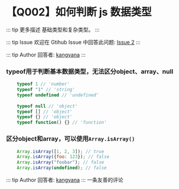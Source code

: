 # 【Q002】如何判断 js 数据类型

::: tip 更多描述
基础类型和复杂类型。
:::

::: tip Issue
欢迎在 Gtihub Issue 中回答此问题: [Issue 2](https://github.com/kangyana/daily-question/issues/2)
:::

::: tip Author
回答者: [kangyana](https://github.com/kangyana)
:::
### typeof用于判断基本数据类型，无法区分object、array、null
```javascript
    typeof 1 // 'number'
    typeof "1" // 'string'
    typeof undefined // 'undefined'
    
    typeof null // 'object'
    typeof [] // 'object'
    typeof {} // 'object'
    typeof function() {} // 'function'
```

### 区分object和array，可以使用`Array.isArray()`
```javascript
    Array.isArray([1, 2, 3]); // true
    Array.isArray({foo: 123}); // false
    Array.isArray("foobar"); // false
    Array.isArray(undefined); // false
```
::: tip Author
回答者: [kangyana](https://github.com/kangyana)
:::
一条友善的评论

